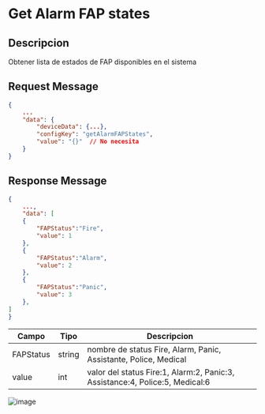 # Get Alarm FAP states

## Descripcion

Obtener lista de estados de FAP disponibles en el sistema

## Request Message

```json
{
    ...
    "data": {
        "deviceData": {...},
        "configKey": "getAlarmFAPStates",
        "value": "{}"  // No necesita
    }
}
```

## Response Message

```json
{
    ...,
    "data": [
    {
        "FAPStatus":"Fire",
        "value": 1
    },
    {
        "FAPStatus":"Alarm",
        "value": 2
    },
    {
        "FAPStatus":"Panic",
        "value": 3
    },
]
}
```

| Campo     | Tipo   | Descripcion                                                                  |
| --------- | ------ | ---------------------------------------------------------------------------- |
| FAPStatus | string | nombre de status Fire, Alarm, Panic, Assistante, Police, Medical             |
| value     | int    | valor del status Fire:1, Alarm:2, Panic:3, Assistance:4, Police:5, Medical:6 |

![image](https://github.com/cuervodelviento/driver.sdk_go/assets/60302418/8245355a-d90e-49ec-a78f-760d70ab7dcf)

